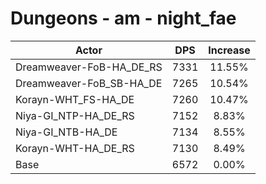 # Dungeons - am - night_fae
| Actor | DPS | Increase |
|---|:---:|:---:|
|Dreamweaver-FoB-HA_DE_RS|7331|11.55%|
|Dreamweaver-FoB_SB-HA_DE|7265|10.54%|
|Korayn-WHT_FS-HA_DE|7260|10.47%|
|Niya-GI_NTP-HA_DE_RS|7152|8.83%|
|Niya-GI_NTB-HA_DE|7134|8.55%|
|Korayn-WHT-HA_DE_RS|7130|8.49%|
|Base|6572|0.00%|
